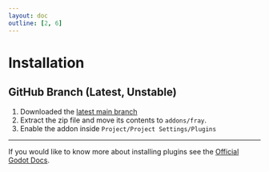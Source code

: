 ```yaml
---
layout: doc
outline: [2, 6]
---
```


# Installation

## GitHub Branch (Latest, Unstable)

1. Downloaded the [latest main branch](https://github.com/Pyxus/fray/archive/refs/heads/main.zip)
2. Extract the zip file and move its contents to `addons/fray`.
3. Enable the addon inside `Project/Project Settings/Plugins`

---

If you would like to know more about installing plugins see the [Official Godot Docs](https://docs.godotengine.org/en/stable/tutorials/plugins/editor/installing_plugins.html).
